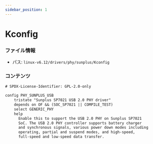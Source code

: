 ```yaml
---
sidebar_position: 1
---
```

# Kconfig

### ファイル情報

- パス: `linux-v6.12/drivers/phy/sunplus/Kconfig`

### コンテンツ

```txt
# SPDX-License-Identifier: GPL-2.0-only

config PHY_SUNPLUS_USB
	tristate "Sunplus SP7021 USB 2.0 PHY driver"
	depends on OF && (SOC_SP7021 || COMPILE_TEST)
	select GENERIC_PHY
	help
	  Enable this to support the USB 2.0 PHY on Sunplus SP7021
	  SoC. The USB 2.0 PHY controller supports battery charger
	  and synchronous signals, various power down modes including
	  operating, partial and suspend modes, and high-speed,
	  full-speed and low-speed data transfer.

```
